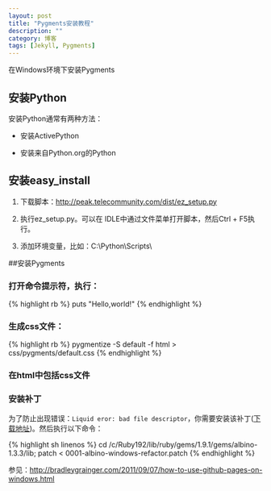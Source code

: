 ```yaml
---
layout: post
title: "Pygments安装教程"
description: ""
category: 博客
tags: [Jekyll, Pygments]
---
```


在Windows环境下安装Pygments

## 安装Python

安装Python通常有两种方法：

- 安装ActivePython

- 安装来自Python.org的Python 

## 安装easy_install

1. 下载脚本：http://peak.telecommunity.com/dist/ez_setup.py

2. 执行ez_setup.py。可以在 IDLE中通过文件菜单打开脚本，然后Ctrl  + F5执行。

3. 添加环境变量，比如：C:\Python\Scripts\

##安装Pygments

### 打开命令提示符，执行：


{% highlight rb %}
puts "Hello,world!"
{% endhighlight %}

### 生成css文件：

{% highlight rb %}
pygmentize -S default -f html > css/pygments/default.css
{% endhighlight %}

### 在html中包括css文件

### 安装补丁

为了防止出现错误：`Liquid eror: bad file descriptor`，你需要安装该补丁([下载地址](https://gist.github.com/1185645))。然后执行以下命令：

{% highlight sh linenos %}
cd /c/Ruby192/lib/ruby/gems/1.9.1/gems/albino-1.3.3/lib; 
patch < 0001-albino-windows-refactor.patch
{% endhighlight %}

参见：http://bradleygrainger.com/2011/09/07/how-to-use-github-pages-on-windows.html
